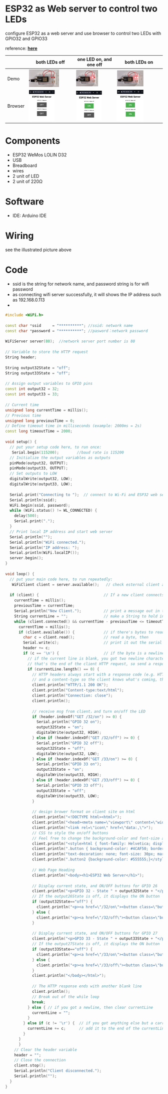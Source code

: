 # ESP32 as Web server to control two LEDs

configure ESP32 as a web server and use browser to control two LEDs with GPIO32 and GPIO33

reference: [**here**](https://sites.google.com/view/rayarduino/esp32-web-server_two_leds)

|      | both LEDs off | one LED on, and one off | both LEDs on |
| ---- | ------------- | ----------------------- | ------------ |
| Demo | <img align="justify" src="practice-web-server_two_leds_00.jpg" alt="pra_Web2LED_00" style="width:70%"> | <img align="justify" src="practice-web-server_two_leds_10.jpg" alt="pra_Web2LED_10" style="width:60%"> | <img align="justify" src="practice-web-server_two_leds_11.jpg" alt="pra_Web2LED_11" style="width:60%"> |
| Browser | <img align="justify" src="html-web-server_two_leds_00.jpg" alt="html_Web2LED_00" style="width:60%">  | <img align="justify" src="html-web-server_two_leds_10.jpg" alt="html_Web2LED_10" style="width:70%"> | <img align="justify" src="html-web-server_two_leds_11.jpg" alt="html_Web2LED_11" style="width:60%"> |

# Components
* ESP32 WeMos LOLIN D32
* USB
* Breadboard
* wires
* 2 unit of LED
* 2 unit of 220Ω

# Software
* IDE: Arduino IDE

# Wiring
see the illustrated picture above

# Code
* ssid is the string for network name, and password string is for wifi password
* as connecting wifi server successfully, it will shows the IP address such as 192.168.0.113
* 

```C++
#include <WiFi.h>

const char *ssid     = "**********"; //ssid: network name
const char *password = "**********"; //pasword：network password

WiFiServer server(80);  //network server port number is 80

// Variable to store the HTTP request
String header;

String output32State = "off";
String output33State = "off";

// Assign output variables to GPIO pins
const int output32 = 32;
const int output33 = 33;

// Current time
unsigned long currentTime = millis();
// Previous time
unsigned long previousTime = 0; 
// Define timeout time in milliseconds (example: 2000ms = 2s)
const long timeoutTime = 2000;

void setup() {
  // put your setup code here, to run once:
   Serial.begin(115200);        //baud rate is 115200
  // Initialize the output variables as outputs
  pinMode(output32, OUTPUT);
  pinMode(output33, OUTPUT);
  // Set outputs to LOW
  digitalWrite(output32, LOW);
  digitalWrite(output33, LOW);

  Serial.print("Connecting to ");  // connect to Wi-Fi and ESP32 web server IP address
  Serial.println(ssid);
  WiFi.begin(ssid, password);
  while (WiFi.status() != WL_CONNECTED) {
    delay(500);
    Serial.print(".");
  }
  // Print local IP address and start web server
  Serial.println("");
  Serial.println("WiFi connected.");
  Serial.println("IP address: ");
  Serial.println(WiFi.localIP());
  server.begin();
}

void loop() {
  // put your main code here, to run repeatedly:
   WiFiClient client = server.available();   // check esternal client and use browser connect to ESP32 web server

  if (client) {                             // If a new client connects,
    currentTime = millis();
    previousTime = currentTime;
    Serial.println("New Client.");          // print a message out in the serial port
    String currentLine = "";                // make a String to hold incoming data from the client
    while (client.connected() && currentTime - previousTime <= timeoutTime) {  // loop while the client's connected
      currentTime = millis();
      if (client.available()) {             // if there's bytes to read from the client,
        char c = client.read();             // read a byte, then
        Serial.write(c);                    // print it out the serial monitor
        header += c;
        if (c == '\n') {                    // if the byte is a newline character
          // if the current line is blank, you got two newline characters in a row.
          // that's the end of the client HTTP request, so send a response:
          if (currentLine.length() == 0) {
            // HTTP headers always start with a response code (e.g. HTTP/1.1 200 OK)
            // and a content-type so the client knows what's coming, then a blank line:
            client.println("HTTP/1.1 200 OK");
            client.println("Content-type:text/html");
            client.println("Connection: close");
            client.println();
            
            // receive msg from client，and turn on/off the LED
            if (header.indexOf("GET /32/on") >= 0) {
              Serial.println("GPIO 32 on");
              output32State = "on";
              digitalWrite(output32, HIGH);
            } else if (header.indexOf("GET /32/off") >= 0) {
              Serial.println("GPIO 32 off");
              output32State = "off";
              digitalWrite(output32, LOW);
            } else if (header.indexOf("GET /33/on") >= 0) {
              Serial.println("GPIO 33 on");
              output33State = "on";
              digitalWrite(output33, HIGH);
            } else if (header.indexOf("GET /33/off") >= 0) {
              Serial.println("GPIO 33 off");
              output33State = "off";
              digitalWrite(output33, LOW);
            }
            
            // design brower format on client site on html
            client.println("<!DOCTYPE html><html>");
            client.println("<head><meta name=\"viewport\" content=\"width=device-width, initial-scale=1\">");
            client.println("<link rel=\"icon\" href=\"data:,\">");
            // CSS to style the on/off buttons 
            // Feel free to change the background-color and font-size attributes to fit your preferences
            client.println("<style>html { font-family: Helvetica; display: inline-block; margin: 0px auto; text-align: center;}");
            client.println(".button { background-color: #4CAF50; border: none; color: white; padding: 16px 40px;");
            client.println("text-decoration: none; font-size: 30px; margin: 2px; cursor: pointer;}");
            client.println(".button2 {background-color: #555555;}</style></head>");
            
            // Web Page Heading
            client.println("<body><h1>ESP32 Web Server</h1>");
            
            // Display current state, and ON/OFF buttons for GPIO 26  
            client.println("<p>GPIO 32 - State " + output32State + "</p>");
            // If the output26State is off, it displays the ON button       
            if (output32State=="off") {
              client.println("<p><a href=\"/32/on\"><button class=\"button\">ON</button></a></p>");
            } else {
              client.println("<p><a href=\"/32/off\"><button class=\"button button2\">OFF</button></a></p>");
            } 
               
            // Display current state, and ON/OFF buttons for GPIO 27  
            client.println("<p>GPIO 33 - State " + output33State + "</p>");
            // If the output27State is off, it displays the ON button       
            if (output33State=="off") {
              client.println("<p><a href=\"/33/on\"><button class=\"button\">ON</button></a></p>");
            } else {
              client.println("<p><a href=\"/33/off\"><button class=\"button button2\">OFF</button></a></p>");
            }
            client.println("</body></html>");
            
            // The HTTP response ends with another blank line
            client.println();
            // Break out of the while loop
            break;
          } else { // if you got a newline, then clear currentLine
            currentLine = "";
          }
        } else if (c != '\r') {  // if you got anything else but a carriage return character,
          currentLine += c;      // add it to the end of the currentLine
        }
      }
      }
    // Clear the header variable
    header = "";
    // Close the connection
    client.stop();
    Serial.println("Client disconnected.");
    Serial.println("");
  }
}
```
